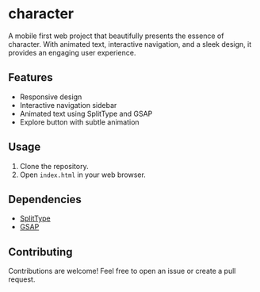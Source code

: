 # character 

A mobile first web project that beautifully presents the essence of character. With animated text, interactive navigation, and a sleek design, it provides an engaging user experience.

## Features

- Responsive design
- Interactive navigation sidebar
- Animated text using SplitType and GSAP
- Explore button with subtle animation

## Usage

1. Clone the repository.
2. Open `index.html` in your web browser.

## Dependencies

- [SplitType](https://github.com/shshaw/SplitType)
- [GSAP](https://greensock.com/gsap/)

## Contributing

Contributions are welcome! Feel free to open an issue or create a pull request.
